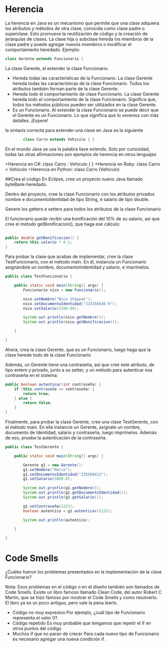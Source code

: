 
# Herencia
La herencia en Java es un mecanismo que permite que una clase adquiera los atributos y métodos de otra clase, conocida como clase padre o superclase. Esto promueve la reutilización de código y la creación de jerarquías de clases. La clase hija o subclase hereda los miembros de la clase padre y puede agregar nuevos miembros o modificar el comportamiento heredado.
Ejemplo: 
```java
class Gerente extends Funcionario {
```
La clase Gerente, al extender la clase Funcionario.

+ Hereda todas las características de la Funcionario.
    La clase Gerente hereda todas las características de la clase Funcionario. Todos los atributos también forman parte       de la clase Gerente.
+ Hereda todo el comportamiento de clase Funcionario.
    La clase Gerente hereda todo el comportamiento de la clase Funcionario. Significa que, todos los métodos públicos         pueden ser utilizados en la clase Gerente.
+ Es un Funcionario.
   Al extender la clase Funcionario se puede decir que el Gerente es un Funcionario. Lo que significa que lo veremos con 
   más detalles. ¡Espere!
  
la sintaxis correcta para extender una clase en Java es la siguiente
```java
        class Carro extends Vehiculo { }
```
En el mundo Java se usa la palabra llave extends. Solo por curiosidad, todas las otras afirmaciones son ejemplos de herencia en otros lenguajes

+Herencia en C#: class Carro : Vehiculo { }
+Herencia en Ruby: class Carro < Vehiculo
+Herencia en Python: class Carro (Vehiculo)

##Crea el codigo
En Eclipse, cree un proyecto nuevo Java llamado byteBank-heredado.

Dentro del proyecto, cree la clase Funcionario con los atributos privados nombre e documentoIdentidad de tipo String, e salario de tipo double.

Genere los getters e setters para todos los atributos de la clase Funcionario

El funcionario puede recibir una bonificación del 10% de su salario, así que cree el método getBonificacion(), que haga ese cálculo:
```java
      
public double getBonificacion() {
    return this.salario * 0.1;
}
```
      
Para probar la clase que acabas de implementar, cree la clase TestFuncionario, con el método main. En él, instancia un Funcionario asignándole un nombre, documentoIndentidad y salario, e imprímelos.
```java
public class TestFuncionario {

    public static void main(String[] args) {
        Funcionario nico = new Funcionario();

        nico.setNombre("Nico Steppat");
        nico.setDocumentoIdentidad("223355646-9");
        nico.setSalario(2590.80);

        System.out.println(nico.getNombre());
        System.out.println(nico.getBonificacion());

    }

}
```
      
Ahora, crea la clase Gerente, que es un Funcionario, luego haga que la clase herede todo de la clase Funcionario

Además, un Gerente tiene una contraseña, así que cree este atributo, de tipo entero y privado, junto a su setter, y un método para autenticar esa contraseña en el sistema:

```java     
public boolean autenticar(int contraseña) {
    if (this.contraseña == contraseña) {
        return true;
    } else {
        return false;
    }
}
```
      
Finalmente, para probar la clase Gerente, cree una clase TestGerente, con el método main. En ella instancie un Gerente, asígnale un nombre, documento de Identidad, salario y contraseña, luego imprímelos. Además de eso, pruebe la autenticación de la contraseña.
```java
public class TestGerente {

    public static void main(String[] args) {

        Gerente g1 = new Gerente();
        g1.setNombre("Marco");
        g1.setDocumentoIdentidad("235568413");
        g1.setSalario(5000.0);

        System.out.println(g1.getNombre());
        System.out.println(g1.getDocumentoIdentidad());
        System.out.println(g1.getSalario());

        g1.setContraseña(2222);
        boolean autentico = g1.autenticar(2222);

        System.out.println(autentico);

    }

}
```  
# Code Smells
¿Cuáles fueron los problemas presentados en la implementación de la clase Funcionario?

Nota: Esos problemas en el código o en el diseño también son llamados de Code Smells. Existe un libro famoso llamado Clean Code, del autor Robert C Martin, que se hizo famoso por mostrar el Code Smells y como resolverlo. El libro ya es un poco antiguo, pero vale la pena leerlo.

+ Código no muy expresivo
  Por ejemplo, ¿cuál tipo de Funcionario representa el valor 0?. 
+ Código repetido
  Es muy probable que tengamos que repetir el if en otros puntos del código 
+ Muchos if que no paran de crecer
   Para cada nuevo tipo de Funcionario es necesario agregar una nueva condición if .
  
